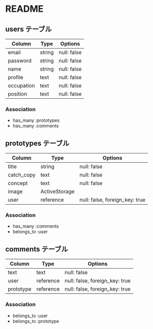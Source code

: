 # README

## users テーブル

| Column             | Type   | Options     |
| ------------------ | ------ | ----------- |
| email              | string | null: false |
| password           | string | null: false |
| name               | string | null: false |
| profile            | text   | null: false |
| occupation         | text   | null: false |
| position           | text   | null: false |

### Association

- has_many :prototypes
- has_many :comments


## prototypes テーブル

| Column             | Type          | Options                        |
| ------------------ | --------------| ------------------------------ |
| title              | string        | null: false                    |
| catch_copy         | text          | null: false                    |
| concept            | text          | null: false                    |
| image              | ActiveStorage |                                |
| user               | reference     | null: false, foreign_key: true |

### Association

- has_many :comments
- belongs_to :user


## comments テーブル

| Column             | Type          | Options                        |
| ------------------ | --------------| ------------------------------ |
| text               | text          | null: false                    |
| user               | reference     | null: false, foreign_key: true |
| prototype          | reference     | null: false, foreign_key: true |

### Association

- belongs_to :user
- belongs_to :prototype

